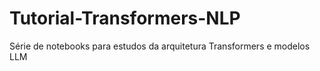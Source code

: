 # Tutorial-Transformers-NLP
Série de notebooks para estudos da arquitetura Transformers e modelos LLM
